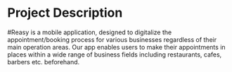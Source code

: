 # Project Description
#Reasy is a mobile application, designed to digitalize the appointment/booking process for
various businesses regardless of their main operation areas. Our app enables users to make their
appointments in places within a wide range of business fields including restaurants, cafes, barbers
etc. beforehand.

